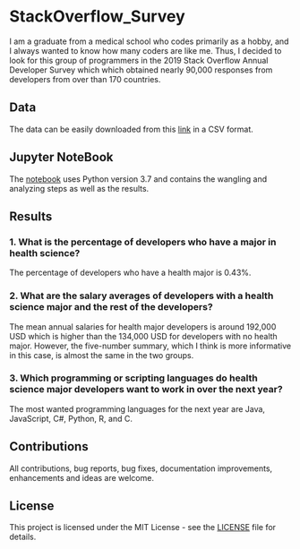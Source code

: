 # StackOverflow_Survey
I am a graduate from a medical school who codes primarily as a hobby, and I always wanted to know how many coders are like me. Thus, I decided to look for this group of programmers in the 2019 Stack Overflow Annual Developer Survey which which obtained nearly 90,000 responses from developers from over than 170 countries.
 
## Data 
The data can be easily downloaded from this [link](https://insights.stackoverflow.com/survey) in a CSV format. 

## Jupyter NoteBook 
The [notebook](StackOverflow.ipynb) uses Python version 3.7 and contains the wangling and analyzing steps as well as the results. 

## Results 
### 1. What is the percentage of developers who have a major in health science? 
The percentage of developers who have a health major is 0.43%.
### 2. What are the salary averages of developers with a health science major and the rest of the developers?
The mean annual salaries for health major developers is around 192,000 USD which is higher than the 134,000 USD for developers with no health major. However, the five-number summary, which I think is more informative in this case, is almost the same in the two groups. 
### 3. Which programming or scripting languages do health science major developers want to work in over the next year?
The most wanted programming languages for the next year are Java, JavaScript, C#, Python, R, and C.

## Contributions
All contributions, bug reports, bug fixes, documentation improvements, enhancements and ideas are welcome.

## License
This project is licensed under the MIT License - see the [LICENSE](LICENSE) file for details.
